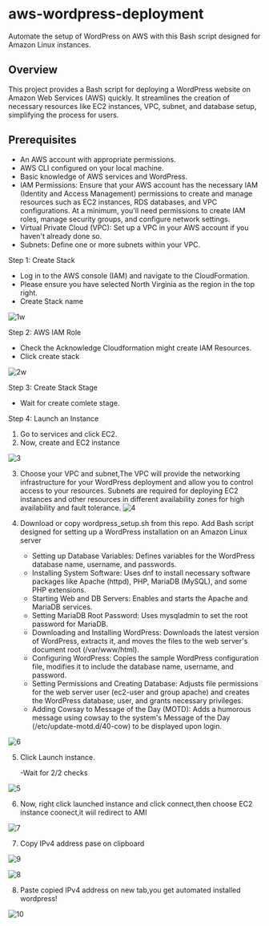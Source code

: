 # aws-wordpress-deployment

Automate the setup of WordPress on AWS with this Bash script designed for Amazon Linux instances.

## Overview

This project provides a Bash script for deploying a WordPress website on Amazon Web Services (AWS) quickly. It streamlines the creation of necessary resources like EC2 instances, VPC, subnet, and database setup, simplifying the process for users.

## Prerequisites

- An AWS account with appropriate permissions.
- AWS CLI configured on your local machine.
- Basic knowledge of AWS services and WordPress.
- IAM Permissions: Ensure that your AWS account has the necessary IAM (Identity and Access Management) permissions to create and manage resources such as EC2 instances, RDS databases, and VPC configurations. At a minimum, you'll need permissions to create IAM roles, manage security groups, and configure network settings.
- Virtual Private Cloud (VPC): Set up a VPC in your AWS account if you haven't already done so. 
- Subnets: Define one or more subnets within your VPC.

Step 1: Create Stack
  - Log in to the AWS console (IAM) and navigate to the CloudFormation.
  - Please ensure you have selected North Virginia as the region in the top right.
  - Create Stack name

![1w](https://github.com/TarangJ/aws-wordpress-deployment/assets/65700353/e12fffc9-1ef8-4fa4-a962-657b56b999b8)

Step 2: AWS IAM Role
 
 - Check the Acknowledge Cloudformation might create IAM Resources.
 - Click create stack

![2w](https://github.com/TarangJ/aws-wordpress-deployment/assets/65700353/20fd5216-a7c2-4132-8013-0ff9823300e0)

Step 3: Create Stack Stage
 
 - Wait for create comlete stage.

Step 4: Launch an Instance

1. Go to services and click EC2.
2. Now, create and EC2 instance

![3](https://github.com/TarangJ/aws-wordpress-deployment/assets/65700353/9483ef27-6239-49a8-bd19-c7f80e40d074)

3. Choose your VPC and subnet,The VPC will provide the networking infrastructure for your WordPress deployment and allow you to control access to your resources.
    Subnets are required for deploying EC2 instances and other resources in different availability zones for high availability and fault tolerance.
![4](https://github.com/TarangJ/aws-wordpress-deployment/assets/65700353/376b7620-8a47-4ae9-8650-0f6ff5d6793c)

4. Download or copy wordpress_setup.sh from this repo.
   Add Bash script designed for setting up a WordPress installation on an Amazon Linux server
   - Setting up Database Variables: Defines variables for the WordPress database name, username, and passwords.
   - Installing System Software: Uses dnf to install necessary software packages like Apache (httpd), PHP, MariaDB (MySQL), and some PHP extensions.
   - Starting Web and DB Servers: Enables and starts the Apache and MariaDB services.
   - Setting MariaDB Root Password: Uses mysqladmin to set the root password for MariaDB.
   - Downloading and Installing WordPress: Downloads the latest version of WordPress, extracts it, and moves the files to the web server's document root (/var/www/html).
   - Configuring WordPress: Copies the sample WordPress configuration file, modifies it to include the database name, username, and password.
   - Setting Permissions and Creating Database: Adjusts file permissions for the web server user (ec2-user and group apache) and creates the WordPress database, user, and    grants necessary privileges.
   - Adding Cowsay to Message of the Day (MOTD): Adds a humorous message using cowsay to the system's Message of the Day (/etc/update-motd.d/40-cow) to be displayed upon login.

![6](https://github.com/TarangJ/aws-wordpress-deployment/assets/65700353/378d6366-a8bc-4281-a02f-0ab4150c2aea)

5. Click Launch instance.

   -Wait for 2/2 checks
    
![5](https://github.com/TarangJ/aws-wordpress-deployment/assets/65700353/fd1d2d46-e3ea-41be-994f-d3faf7dfe037)

6. Now, right click launched instance and click connect,then choose EC2 instance coonect,it wiil redirect to AMI

![7](https://github.com/TarangJ/aws-wordpress-deployment/assets/65700353/cb2b6449-3852-4696-a93c-74d6e6ee114b)

7. Copy IPv4 address pase on clipboard
    
![9](https://github.com/TarangJ/aws-wordpress-deployment/assets/65700353/d79f576a-8300-43f8-9a1c-9f51f7090611)

![8](https://github.com/TarangJ/aws-wordpress-deployment/assets/65700353/6bd24935-4d4c-457f-bcfd-b92289399f03)

8. Paste copied IPv4 address on new tab,you get automated installed wordpress!

![10](https://github.com/TarangJ/aws-wordpress-deployment/assets/65700353/d8c8988f-5ea2-4391-aa5f-dab8364429d8)




